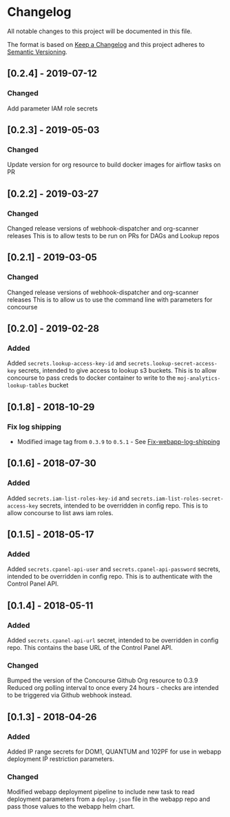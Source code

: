 # Changelog
All notable changes to this project will be documented in this file.

The format is based on [Keep a Changelog](http://keepachangelog.com/en/1.0.0/)
and this project adheres to [Semantic Versioning](http://semver.org/spec/v2.0.0.html).

## [0.2.4] - 2019-07-12
### Changed
Add parameter IAM role secrets

## [0.2.3] - 2019-05-03
### Changed
Update version for org resource to build docker images for airflow tasks on PR


## [0.2.2] - 2019-03-27
### Changed
Changed release versions of webhook-dispatcher and org-scanner releases
This is to allow tests to be run on PRs for DAGs and Lookup repos

## [0.2.1] - 2019-03-05
### Changed
Changed release versions of webhook-dispatcher and org-scanner releases
This is to allow us to use the command line with parameters for concourse

## [0.2.0] - 2019-02-28
### Added
Added `secrets.lookup-access-key-id` and `secrets.lookup-secret-access-key` secrets, intended to give access to lookup s3 buckets.
This is to allow concourse to pass creds to docker container to write to the `moj-analytics-lookup-tables` bucket

## [0.1.8] - 2018-10-29
### Fix log shipping
 - Modified image tag from  `0.3.9` to `0.5.1` - See [Fix-webapp-log-shipping](https://github.com/ministryofjustice/analytics-platform-concourse-github-org-resource/pull/10)

## [0.1.6] - 2018-07-30
### Added
Added `secrets.iam-list-roles-key-id` and `secrets.iam-list-roles-secret-access-key` secrets, intended to be overridden in config repo.
This is to allow concourse to list aws iam roles.

## [0.1.5] - 2018-05-17
### Added
Added `secrets.cpanel-api-user` and `secrets.cpanel-api-password` secrets, intended to be overridden in config repo.
This is to authenticate with the Control Panel API.


## [0.1.4] - 2018-05-11
### Added
Added `secrets.cpanel-api-url` secret, intended to be overridden in config repo.
This contains the base URL of the Control Panel API.

### Changed
Bumped the version of the Concourse Github Org resource to 0.3.9
Reduced org polling interval to once every 24 hours - checks are intended to be
triggered via Github webhook instead.


## [0.1.3] - 2018-04-26
### Added
Added IP range secrets for DOM1, QUANTUM and 102PF for use in webapp
deployment IP restriction parameters.

### Changed
Modified webapp deployment pipeline to include new task to read deployment
parameters from a `deploy.json` file in the webapp repo and pass those values to
the webapp helm chart.
